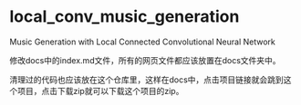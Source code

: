 # local_conv_music_generation
Music Generation with Local Connected Convolutional Neural Network

修改docs中的index.md文件，所有的网页文件都应该放置在docs文件夹中。

清理过的代码也应该放在这个仓库里，这样在docs中，点击项目链接就会跳到这个项目，点击下载zip就可以下载这个项目的zip。



